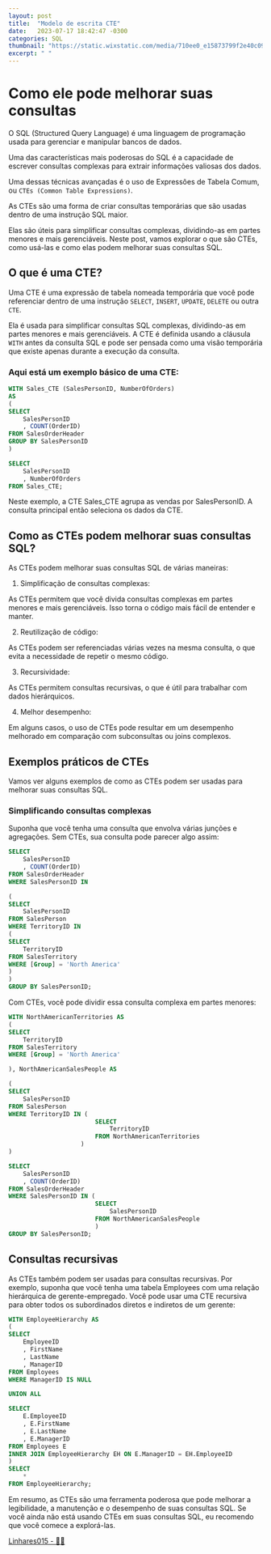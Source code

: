 ```yaml
---
layout: post
title:  "Modelo de escrita CTE"
date:   2023-07-17 18:42:47 -0300
categories: SQL
thumbnail: "https://static.wixstatic.com/media/710ee0_e15873799f2e40c0976ddeb3d507c8e3~mv2.jpg/v1/fill/w_2187,h_1640,al_c,q_90/710ee0_e15873799f2e40c0976ddeb3d507c8e3~mv2.webp"
excerpt: " "
---
```


# Como ele pode melhorar suas consultas

O SQL (Structured Query Language) é uma linguagem de programação usada para gerenciar e manipular bancos de dados.

Uma das características mais poderosas do SQL é a capacidade de escrever consultas complexas para extrair informações valiosas dos dados.

Uma dessas técnicas avançadas é o uso de Expressões de Tabela Comum, ou `CTEs (Common Table Expressions)`.

As CTEs são uma forma de criar consultas temporárias que são usadas dentro de uma instrução SQL maior.

Elas são úteis para simplificar consultas complexas, dividindo-as em partes menores e mais gerenciáveis. Neste post, vamos explorar o que são CTEs, como usá-las e como elas podem melhorar suas consultas SQL.

## O que é uma CTE?

Uma CTE é uma expressão de tabela nomeada temporária que você pode referenciar dentro de uma instrução `SELECT`, `INSERT`, `UPDATE`, `DELETE` ou outra `CTE`.

Ela é usada para simplificar consultas SQL complexas, dividindo-as em partes menores e mais gerenciáveis. A CTE é definida usando a cláusula `WITH` antes da consulta SQL e pode ser pensada como uma visão temporária que existe apenas durante a execução da consulta.

### Aqui está um exemplo básico de uma CTE:

```sql
WITH Sales_CTE (SalesPersonID, NumberOfOrders)
AS
(
SELECT 
    SalesPersonID
    , COUNT(OrderID)
FROM SalesOrderHeader
GROUP BY SalesPersonID
)

SELECT 
    SalesPersonID
    , NumberOfOrders
FROM Sales_CTE;
```

Neste exemplo, a CTE Sales_CTE agrupa as vendas por SalesPersonID. A consulta principal então seleciona os dados da CTE.

## Como as CTEs podem melhorar suas consultas SQL?

As CTEs podem melhorar suas consultas SQL de várias maneiras:

1. Simplificação de consultas complexas: 

As CTEs permitem que você divida consultas complexas em partes menores e mais gerenciáveis. Isso torna o código mais fácil de entender e manter.
    
2. Reutilização de código: 

As CTEs podem ser referenciadas várias vezes na mesma consulta, o que evita a necessidade de repetir o mesmo código.
    
3. Recursividade: 

As CTEs permitem consultas recursivas, o que é útil para trabalhar com dados hierárquicos.
    
4. Melhor desempenho: 

Em alguns casos, o uso de CTEs pode resultar em um desempenho melhorado em comparação com subconsultas ou joins complexos.

## Exemplos práticos de CTEs

Vamos ver alguns exemplos de como as CTEs podem ser usadas para melhorar suas consultas SQL.

### Simplificando consultas complexas

Suponha que você tenha uma consulta que envolva várias junções e agregações. Sem CTEs, sua consulta pode parecer algo assim:

```sql
SELECT 
    SalesPersonID
    , COUNT(OrderID)
FROM SalesOrderHeader
WHERE SalesPersonID IN

(
SELECT 
    SalesPersonID
FROM SalesPerson
WHERE TerritoryID IN
(
SELECT 
    TerritoryID
FROM SalesTerritory
WHERE [Group] = 'North America'
)
)
GROUP BY SalesPersonID;
```

Com CTEs, você pode dividir essa consulta complexa em partes menores:

```sql
WITH NorthAmericanTerritories AS
(
SELECT 
    TerritoryID
FROM SalesTerritory
WHERE [Group] = 'North America'

), NorthAmericanSalesPeople AS

(
SELECT 
    SalesPersonID
FROM SalesPerson
WHERE TerritoryID IN (
                        SELECT 
                            TerritoryID 
                        FROM NorthAmericanTerritories
                    )
)

SELECT 
    SalesPersonID
    , COUNT(OrderID)
FROM SalesOrderHeader
WHERE SalesPersonID IN (
                        SELECT 
                            SalesPersonID 
                        FROM NorthAmericanSalesPeople
                        )
GROUP BY SalesPersonID;
```

## Consultas recursivas

As CTEs também podem ser usadas para consultas recursivas. Por exemplo, suponha que você tenha uma tabela Employees com uma relação hierárquica de gerente-empregado. Você pode usar uma CTE recursiva para obter todos os subordinados diretos e indiretos de um gerente:

```sql
WITH EmployeeHierarchy AS
(
SELECT 
    EmployeeID
    , FirstName
    , LastName
    , ManagerID
FROM Employees
WHERE ManagerID IS NULL

UNION ALL

SELECT 
    E.EmployeeID
    , E.FirstName
    , E.LastName
    , E.ManagerID
FROM Employees E
INNER JOIN EmployeeHierarchy EH ON E.ManagerID = EH.EmployeeID
)
SELECT 
    *
FROM EmployeeHierarchy;
```

Em resumo, as CTEs são uma ferramenta poderosa que pode melhorar a legibilidade, a manutenção e o desempenho de suas consultas SQL. Se você ainda não está usando CTEs em suas consultas SQL, eu recomendo que você comece a explorá-las.

[Linhares015 - 🧙‍♂️](https://github.com/Linhares015)